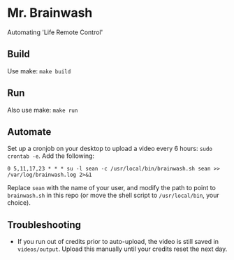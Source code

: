 # Mr. Brainwash

Automating 'Life Remote Control'

## Build

Use make: `make build`

## Run

Also use make: `make run`

## Automate

Set up a cronjob on your desktop to upload a video every 6 hours: `sudo crontab -e`. Add the following:

```
0 5,11,17,23 * * * su -l sean -c /usr/local/bin/brainwash.sh sean >> /var/log/brainwash.log 2>&1
```

Replace `sean` with the name of your user, and modify the path to point to `brainwash.sh` in this repo (or move the shell script to `/usr/local/bin`, your choice).

## Troubleshooting

* If you run out of credits prior to auto-upload, the video is still saved in `videos/output`. Upload this manually until your credits reset the next day.
